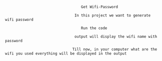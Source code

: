  
                                       Get Wifi-Password
                                       
                                    In this project we want to generate wifi password
                                       
                                       Run the code
                                    
                                    output will display the wifi name with password 
                                    
                                   Till now, in your computer what are the wifi you used everything will be displayed in the output
                                       
